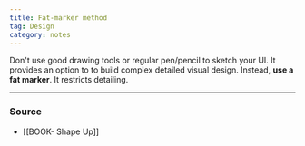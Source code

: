 ```yaml
---
title: Fat-marker method
tag: Design
category: notes
---
```


Don't use good drawing tools or regular pen/pencil to sketch your UI. It provides an option to to build complex detailed visual design. Instead, **use a fat marker**. It restricts detailing. 


--- 
### Source
- [[BOOK- Shape Up]]